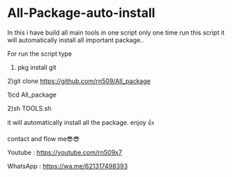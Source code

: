 # All-Package-auto-install
In this i have build all main tools in one script only one time run this script it will automatically install all important package..

For run the script type


1) pkg install git


2)git clone https://github.com/rn509/All_package


1)cd All_package


2)sh TOOLS.sh


it will automatically install all the package.
enjoy 👍


contact and flow me😎😎



Youtube : https://youtube.com/rn509x7


WhatsApp : https://wa.me/621317498393

